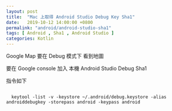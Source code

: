 ```yaml
---
layout: post
title:  "Mac 上取得 Android Studio Debug Key Sha1"
date:   2019-10-12 14:00:00 +0800
permalink: "android/android-studio-sha1"
tags: [ Android , Sha1 , Android Studio ] 
categories: Kotlin
---
```


Google Map 要在 Debug 模式下 看到地圖

要在 Google console 加入 本機 Android Studio Debug Sha1

指令如下

```shell

  keytool -list -v -keystore ~/.android/debug.keystore -alias androiddebugkey -storepass android -keypass android

```